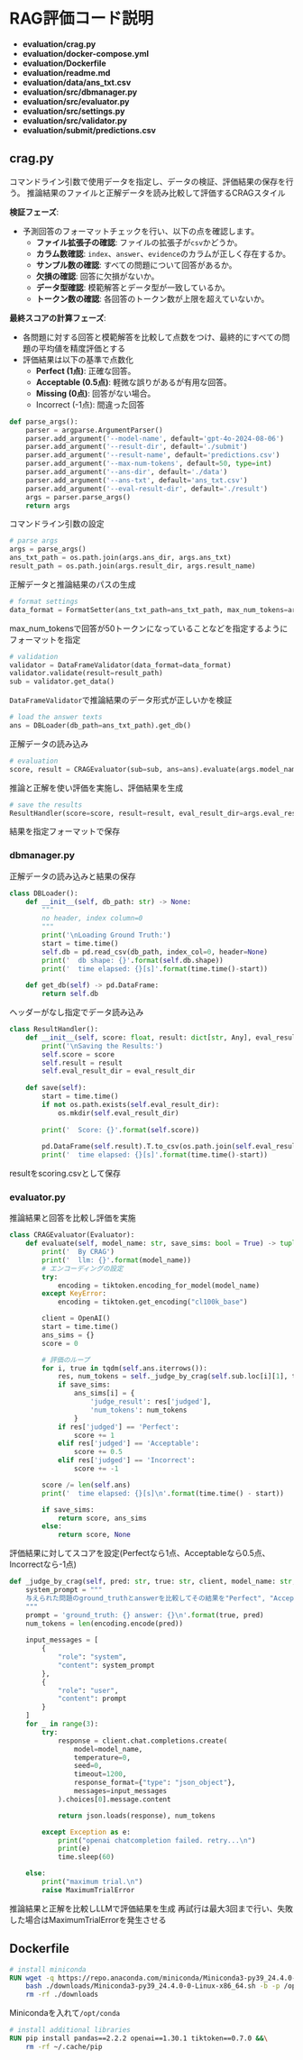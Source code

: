 # RAG評価コード説明

- **evaluation/crag.py**
- **evaluation/docker-compose.yml**
- **evaluation/Dockerfile**
- **evaluation/readme.md**
- **evaluation/data/ans_txt.csv**
- **evaluation/src/dbmanager.py**
- **evaluation/src/evaluator.py**
- **evaluation/src/settings.py**
- **evaluation/src/validator.py**
- **evaluation/submit/predictions.csv**

## crag.py

コマンドライン引数で使用データを指定し、データの検証、評価結果の保存を行う。
推論結果のファイルと正解データを読み比較して評価するCRAGスタイル

**検証フェーズ**:

- 予測回答のフォーマットチェックを行い、以下の点を確認します。
    - **ファイル拡張子の確認**: ファイルの拡張子が`csv`かどうか。
    - **カラム数確認**: `index`、`answer`、`evidence`のカラムが正しく存在するか。
    - **サンプル数の確認**: すべての問題について回答があるか。
    - **欠損の確認**: 回答に欠損がないか。
    - **データ型確認**: 模範解答とデータ型が一致しているか。
    - **トークン数の確認**: 各回答のトークン数が上限を超えていないか。

**最終スコアの計算フェーズ**:

- 各問題に対する回答と模範解答を比較して点数をつけ、最終的にすべての問題の平均値を精度評価とする
- 評価結果は以下の基準で点数化
    - **Perfect (1点)**: 正確な回答。
    - **Acceptable (0.5点)**: 軽微な誤りがあるが有用な回答。
    - **Missing (0点)**: 回答がない場合。
    - Incorrect (-1点): 間違った回答

```python
def parse_args():
    parser = argparse.ArgumentParser()
    parser.add_argument('--model-name', default='gpt-4o-2024-08-06')
    parser.add_argument('--result-dir', default='./submit')
    parser.add_argument('--result-name', default='predictions.csv')
    parser.add_argument('--max-num-tokens', default=50, type=int)
    parser.add_argument('--ans-dir', default='./data')
    parser.add_argument('--ans-txt', default='ans_txt.csv')
    parser.add_argument('--eval-result-dir', default='./result')
    args = parser.parse_args()
    return args
```

コマンドライン引数の設定

```python
# parse args
args = parse_args()
ans_txt_path = os.path.join(args.ans_dir, args.ans_txt)
result_path = os.path.join(args.result_dir, args.result_name)
```

正解データと推論結果のパスの生成

```python
# format settings
data_format = FormatSetter(ans_txt_path=ans_txt_path, max_num_tokens=args.max_num_tokens, keys={}, ext='.csv', model=args.model_name).get_format()
```

max_num_tokensで回答が50トークンになっていることなどを指定するようにフォーマットを指定

```python
# validation
validator = DataFrameValidator(data_format=data_format)
validator.validate(result=result_path)
sub = validator.get_data()
```

`DataFrameValidator`で推論結果のデータ形式が正しいかを検証

```python
# load the answer texts
ans = DBLoader(db_path=ans_txt_path).get_db()
```

正解データの読み込み

```python
# evaluation
score, result = CRAGEvaluator(sub=sub, ans=ans).evaluate(args.model_name)
```

推論と正解を使い評価を実施し、評価結果を生成

```python
# save the results
ResultHandler(score=score, result=result, eval_result_dir=args.eval_result_dir).save()
```

結果を指定フォーマットで保存

### dbmanager.py

正解データの読み込みと結果の保存

```python
class DBLoader():
    def __init__(self, db_path: str) -> None:
        """
        no header, index column=0
        """
        print('\nLoading Ground Truth:')
        start = time.time()
        self.db = pd.read_csv(db_path, index_col=0, header=None)
        print('  db shape: {}'.format(self.db.shape))
        print('  time elapsed: {}[s]'.format(time.time()-start))
    
    def get_db(self) -> pd.DataFrame:
        return self.db
```

ヘッダーがなし指定でデータ読み込み

```python
class ResultHandler():
    def __init__(self, score: float, result: dict[str, Any], eval_result_dir: str) -> None:
        print('\nSaving the Results:')
        self.score = score
        self.result = result
        self.eval_result_dir = eval_result_dir
    
    def save(self):
        start = time.time()
        if not os.path.exists(self.eval_result_dir):
            os.mkdir(self.eval_result_dir)
        
        print('  Score: {}'.format(self.score))
        
        pd.DataFrame(self.result).T.to_csv(os.path.join(self.eval_result_dir, 'scoring.csv'), header=False)
        print('  time elapsed: {}[s]'.format(time.time()-start))
```

resultをscoring.csvとして保存

### evaluator.py

推論結果と回答を比較し評価を実施

```python
class CRAGEvaluator(Evaluator):
    def evaluate(self, model_name: str, save_sims: bool = True) -> tuple:
        print('  By CRAG')
        print('  llm: {}'.format(model_name))
        # エンコーディングの設定
        try:
            encoding = tiktoken.encoding_for_model(model_name)
        except KeyError:
            encoding = tiktoken.get_encoding("cl100k_base")

        client = OpenAI()
        start = time.time()
        ans_sims = {}
        score = 0

        # 評価のループ
        for i, true in tqdm(self.ans.iterrows()):
            res, num_tokens = self._judge_by_crag(self.sub.loc[i][1], true[1], client, model_name, encoding)
            if save_sims:
                ans_sims[i] = {
                    'judge_result': res['judged'],
                    'num_tokens': num_tokens
                }
            if res['judged'] == 'Perfect':
                score += 1
            elif res['judged'] == 'Acceptable':
                score += 0.5
            elif res['judged'] == 'Incorrect':
                score += -1

        score /= len(self.ans)
        print('  time elapsed: {}[s]\n'.format(time.time() - start))

        if save_sims:
            return score, ans_sims
        else:
            return score, None
```

評価結果に対してスコアを設定(Perfectなら1点、Acceptableなら0.5点、Incorrectなら-1点)

```python
def _judge_by_crag(self, pred: str, true: str, client, model_name: str, encoding) -> tuple:
    system_prompt = """
    与えられた問題のground_truthとanswerを比較してその結果を"Perfect", "Acceptable", "Missing", "Incorrect"の中から一つだけ選んで答えてください...
    """
    prompt = 'ground_truth: {} answer: {}\n'.format(true, pred)
    num_tokens = len(encoding.encode(pred))
    
    input_messages = [
        {
            "role": "system",
            "content": system_prompt
        },
        {
            "role": "user",
            "content": prompt
        }
    ]
    for _ in range(3):
        try:
            response = client.chat.completions.create(
                model=model_name,
                temperature=0,
                seed=0,
                timeout=1200,
                response_format={"type": "json_object"},
                messages=input_messages
            ).choices[0].message.content

            return json.loads(response), num_tokens

        except Exception as e:
            print("openai chatcompletion failed. retry...\n")
            print(e)
            time.sleep(60)

    else:
        print("maximum trial.\n")
        raise MaximumTrialError
```

推論結果と正解を比較しLLMで評価結果を生成
再試行は最大3回まで行い、失敗した場合はMaximumTrialErrorを発生させる

## Dockerfile

```dockerfile
# install miniconda
RUN wget -q https://repo.anaconda.com/miniconda/Miniconda3-py39_24.4.0-0-Linux-x86_64.sh -P ./downloads/ && \
    bash ./downloads/Miniconda3-py39_24.4.0-0-Linux-x86_64.sh -b -p /opt/conda && \
    rm -rf ./downloads
```

Minicondaを入れて`/opt/conda`

```dockerfile
# install additional libraries
RUN pip install pandas==2.2.2 openai==1.30.1 tiktoken==0.7.0 &&\
    rm -rf ~/.cache/pip
```

